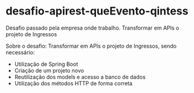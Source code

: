 # desafio-apirest-queEvento-qintess
Desafio passado pela empresa onde trabalho. Transformar em APIs o projeto de Ingressos

Sobre o desafio: Transformar em APIs o projeto de Ingressos, sendo necessário:

- Utilização de Spring Boot
- Criação de um projeto novo
- Reutilização dos models e acesso a banco de dados
- Utilização dos métodos HTTP de forma correta
